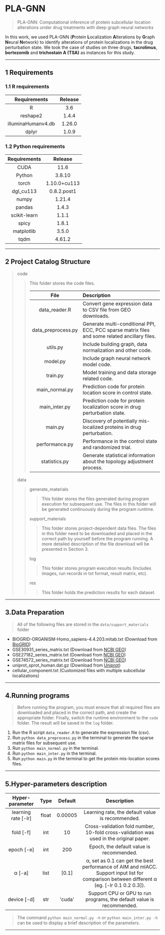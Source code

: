 # PLA-GNN

> PLA-GNN: Computational inference of protein subcellular location alterations under drug treatments with deep graph neural networks

In this work, we used PLA-GNN (**P**rotein **L**ocalization **A**lterations by **G**raph **N**eural **N**etwork) to identify alterations of  protein localizations in the drug perturbation state. We took the case of studies on three drugs, **tacrolimus**, **bortezomib** and **trichostain** **A (TSA)** as instances for this study.

---

## 1 Requirements

### 1.1 R requirements

|    Requirements    | Release |
| :----------------: | :-----: |
|         R          |   3.6   |
|      reshape2      |  1.4.4  |
| illuminaHumanv4.db | 1.26.0  |
|       dplyr        |  1.0.9  |

### 1.2 Python requirements

| Requirements |   Release    |
| :----------: | :----------: |
|     CUDA     |     11.6     |
|    Python    |    3.8.10    |
|    torch     | 1.10.0+cu113 |
|  dgl_cu113   | 0.8.2.post1  |
|    numpy     |    1.21.4    |
|    pandas    |    1.4.3     |
| scikit-learn |    1.1.1     |
|    spicy     |    1.8.1     |
|  matplotlib  |    3.5.0     |
|     tqdm     |    4.61.2    |

---

## 2 Project Catalog Structure

> code
>
> > This folder stores the code files. 
> >
> > |        File        | Description                                                  |
> > | :----------------: | :----------------------------------------------------------- |
> > |   data_reader.R    | Convert gene expression data to CSV file from GEO downloads. |
> >| data_preprocess.py | Generate multi-conditional PPI, ECC, PCC sparse matrix files and some related ancillary files. |
> > |      utils.py      | Include building graph, data normalization and other code.   |
> >|      model.py      | Include graph neural network model code.                     |
> > |      train.py      | Model training and data storage related code.                |
> > |   main_normal.py   | Prediction code for protein location score in control state. |
> > |   main_inter.py    | Prediction code for protein localization score in drug perturbation state. |
> >|      main.py       | Discovery of potentially mis-localized proteins in drug perturbation. |
> > |   performance.py   | Performance in the control state and randomized trial.       |
> >|   statistics.py    | Generate statistical information about the topology adjustment process. |
> 
>data 
> 
>>generate_materials 
> >
> >> This folder stores the files generated during program execution for subsequent use. The files in this folder will be generated continuously during the program runtime.
> >
> >support_materials
> >
> >> This folder stores project-dependent data files. The files in this folder need to be downloaded and placed in the correct path by yourself before the program running. A more detailed description of the file download will be presented in Section 3.
> >
> >log
> >
> >> This folder stores program execution results (Includes images, run records in txt format, result matrix, etc).
> >
> >res
> >
> >> This folder holds the prediction results for each dataset.

---

## 3.Data Preparation

> All of the following files are stored in the `data/support_materials` folder

+ BIOGRID-ORGANISM-Homo_sapiens-4.4.203.mitab.txt (Download from [BioGRID](https://downloads.thebiogrid.org/BioGRID/Release-Archive/))
+ GSE30931_series_matrix.txt (Download from [NCBI GEO](https://www.ncbi.nlm.nih.gov/geo/query/acc.cgi?acc=GSE30931))
+ GSE27182_series_matrix.txt (Download from [NCBI GEO](https://www.ncbi.nlm.nih.gov/geo/query/acc.cgi?acc=GSE27182))
+ GSE74572_series_matrix.txt (Download from [NCBI GEO](https://www.ncbi.nlm.nih.gov/geo/query/acc.cgi?acc=GSE74572))
+ uniprot_sprot_human.dat.gz (Download from [Uniprot](https://ftp.uniprot.org/pub/databases/uniprot/current_release/knowledgebase/taxonomic_divisions/))
+ cellular_component.txt (Customized files with multiple subcellular localizations)

---

## 4.Running programs

> Before running the program, you must ensure that all required files are downloaded and placed in the correct path, and create the appropriate folder. Finally, switch the runtime environment to the `code` folder. The result will be saved in the `log` folder.

1. Run the R script `data_reader.R` to generate the expression file (csv).
2. Run `python data_preprocess.py` in the terminal to generate the sparse matrix files for subsequent use.
4. Run `python main_normal.py` in the terminal.
5. Run `python main_inter.py` in the terminal.
6. Run `python main.py` in the terminal to get the protein mis-location scores files.

---

## 5.Hyper-parameters description

|   Hyper-parameter   | Type  | Default |                         Description                          |
| :-----------------: | :---: | :-----: | :----------------------------------------------------------: |
| learning rate [-lr] | float | 0.00005 |       Learning rate, the default value is recommended.       |
|      fold [-f]      |  int  |   10    | Cross-validation fold number, 10-fold cross-validation was used in the original paper. |
|     epoch [-e]      |  int  |   200   |           Epoch, the default value is recommended.           |
|       α [-a]        | list  |  [0.1]  | α, set as 0.1 can get the best performance of AIM and mlACC. Support input list for comparison between different α (eg. [-lr 0.1 0.2 0.3]). |
|     device [-d]     |  str  | 'cuda'  | Support CPU or GPU to run programs, the default value is recommended. |

> The command `python main_normal.py -h` or `python main_inter.py -h` can be used to display a brief description of the parameters.

___

